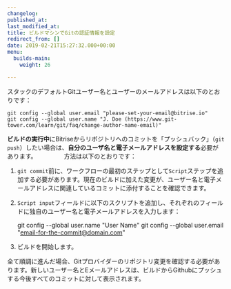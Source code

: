 ```yaml
---
changelog:
published_at:
last_modified_at:
title: ビルドマシンでGitの認証情報を設定
redirect_from: []
date: 2019-02-21T15:27:32.000+00:00
menu:
  builds-main:
    weight: 26

---
```

スタックのデフォルトGitユーザー名とユーザーのメールアドレスは以下のとおりです：

    git config --global user.email "please-set-your-email@bitrise.io"
    git config --global user.name "J. Doe (https://www.git-tower.com/learn/git/faq/change-author-name-email)"

**ビルドの実行中**にBitriseからリポジトリへのコミットを「プッシュバック」（`git push`）したい場合は、**自分のユーザ名と電子メールアドレスを設定する**必要があります。　　　　　方法は以下のとおりです：

1. `git commit`前に、ワークフローの最初のステップとして`Script`ステップを追加する必要があります。現在のビルドに加えた変更が、ユーザー名と電子メールアドレスに関連しているコミットに添付することを確認できます。
2. `Script input`フィールドに以下のスクリプトを追加し、それぞれのフィールドに独自のユーザー名と電子メールアドレスを入力します：

   git config --global user.name "User Name" git config --global user.email "email-for-the-commit@domain.com"
3. ビルドを開始します。

全て順調に進んだ場合、Gitプロバイダーのリポジトリ変更を確認する必要があります。新しいユーザー名とEメールアドレスは、ビルドからGithubにプッシュする今後すべてのコミットに対して表示されます。